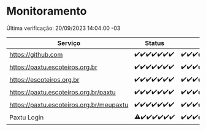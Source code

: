 # Monitoramento

Última verificação: 20/09/2023 14:04:00 -03

|Serviço|Status|Últimas 24h|
|---|---|---|
|https://github.com|<span title="2023-09-13: OK=31">✔️</span><span title="2023-09-14: OK=24">✔️</span><span title="2023-09-15: OK=24">✔️</span><span title="2023-09-16: OK=24">✔️</span><span title="2023-09-17: OK=24">✔️</span><span title="2023-09-18: OK=24">✔️</span><span title="2023-09-19: OK=17">✔️</span>|<span title="19/09/2023 14:04:00 -03 : 200">✔️</span><span title="19/09/2023 15:07:00 -03 : 200">✔️</span><span title="19/09/2023 16:03:00 -03 : 200">✔️</span><span title="19/09/2023 17:06:00 -03 : 200">✔️</span><span title="19/09/2023 18:04:00 -03 : 200">✔️</span><span title="19/09/2023 19:04:00 -03 : 200">✔️</span><span title="19/09/2023 20:04:00 -03 : 200">✔️</span><span title="19/09/2023 21:28:00 -03 : 200">✔️</span><span title="19/09/2023 22:40:00 -03 : 200">✔️</span><span title="19/09/2023 23:13:00 -03 : 200">✔️</span><span title="20/09/2023 00:06:00 -03 : 200">✔️</span><span title="20/09/2023 01:07:00 -03 : 200">✔️</span><span title="20/09/2023 02:04:00 -03 : 200">✔️</span><span title="20/09/2023 03:08:00 -03 : 200">✔️</span><span title="20/09/2023 04:05:00 -03 : 200">✔️</span><span title="20/09/2023 05:08:00 -03 : 200">✔️</span><span title="20/09/2023 06:05:00 -03 : 200">✔️</span><span title="20/09/2023 07:06:00 -03 : 200">✔️</span><span title="20/09/2023 08:03:00 -03 : 200">✔️</span><span title="20/09/2023 09:11:00 -03 : 200">✔️</span><span title="20/09/2023 10:09:00 -03 : 200">✔️</span><span title="20/09/2023 11:06:00 -03 : 200">✔️</span><span title="20/09/2023 12:06:00 -03 : 200">✔️</span><span title="20/09/2023 13:07:00 -03 : 200">✔️</span><span title="20/09/2023 14:04:00 -03 : 200">✔️</span>|
|https://paxtu.escoteiros.org.br|<span title="2023-09-13: OK=31">✔️</span><span title="2023-09-14: OK=24">✔️</span><span title="2023-09-15: OK=24">✔️</span><span title="2023-09-16: OK=24">✔️</span><span title="2023-09-17: OK=24">✔️</span><span title="2023-09-18: OK=24">✔️</span><span title="2023-09-19: OK=17">✔️</span>|<span title="19/09/2023 14:04:00 -03 : 200">✔️</span><span title="19/09/2023 15:07:00 -03 : 200">✔️</span><span title="19/09/2023 16:03:00 -03 : 200">✔️</span><span title="19/09/2023 17:06:00 -03 : 200">✔️</span><span title="19/09/2023 18:04:00 -03 : 200">✔️</span><span title="19/09/2023 19:04:00 -03 : 200">✔️</span><span title="19/09/2023 20:04:00 -03 : 200">✔️</span><span title="19/09/2023 21:28:00 -03 : 200">✔️</span><span title="19/09/2023 22:40:00 -03 : 200">✔️</span><span title="19/09/2023 23:13:00 -03 : 200">✔️</span><span title="20/09/2023 00:06:00 -03 : 200">✔️</span><span title="20/09/2023 01:07:00 -03 : 200">✔️</span><span title="20/09/2023 02:04:00 -03 : 200">✔️</span><span title="20/09/2023 03:08:00 -03 : 200">✔️</span><span title="20/09/2023 04:05:00 -03 : 200">✔️</span><span title="20/09/2023 05:08:00 -03 : 200">✔️</span><span title="20/09/2023 06:05:00 -03 : 200">✔️</span><span title="20/09/2023 07:06:00 -03 : 200">✔️</span><span title="20/09/2023 08:03:00 -03 : 200">✔️</span><span title="20/09/2023 09:11:00 -03 : 200">✔️</span><span title="20/09/2023 10:09:00 -03 : 200">✔️</span><span title="20/09/2023 11:06:00 -03 : 200">✔️</span><span title="20/09/2023 12:06:00 -03 : 200">✔️</span><span title="20/09/2023 13:07:00 -03 : 200">✔️</span><span title="20/09/2023 14:04:00 -03 : 200">✔️</span>|
|https://escoteiros.org.br|<span title="2023-09-13: OK=31">✔️</span><span title="2023-09-14: OK=24">✔️</span><span title="2023-09-15: OK=24">✔️</span><span title="2023-09-16: OK=24">✔️</span><span title="2023-09-17: OK=24">✔️</span><span title="2023-09-18: OK=24">✔️</span><span title="2023-09-19: OK=17">✔️</span>|<span title="19/09/2023 14:04:00 -03 : 200">✔️</span><span title="19/09/2023 15:07:00 -03 : 200">✔️</span><span title="19/09/2023 16:03:00 -03 : 200">✔️</span><span title="19/09/2023 17:06:00 -03 : 200">✔️</span><span title="19/09/2023 18:04:00 -03 : 200">✔️</span><span title="19/09/2023 19:04:00 -03 : 200">✔️</span><span title="19/09/2023 20:04:00 -03 : 200">✔️</span><span title="19/09/2023 21:28:00 -03 : 200">✔️</span><span title="19/09/2023 22:40:00 -03 : 200">✔️</span><span title="19/09/2023 23:13:00 -03 : 200">✔️</span><span title="20/09/2023 00:06:00 -03 : 200">✔️</span><span title="20/09/2023 01:07:00 -03 : 200">✔️</span><span title="20/09/2023 02:04:00 -03 : 200">✔️</span><span title="20/09/2023 03:08:00 -03 : 200">✔️</span><span title="20/09/2023 04:05:00 -03 : 200">✔️</span><span title="20/09/2023 05:08:00 -03 : 200">✔️</span><span title="20/09/2023 06:05:00 -03 : 200">✔️</span><span title="20/09/2023 07:06:00 -03 : 200">✔️</span><span title="20/09/2023 08:03:00 -03 : 200">✔️</span><span title="20/09/2023 09:11:00 -03 : 200">✔️</span><span title="20/09/2023 10:09:00 -03 : 200">✔️</span><span title="20/09/2023 11:06:00 -03 : 200">✔️</span><span title="20/09/2023 12:06:00 -03 : 200">✔️</span><span title="20/09/2023 13:07:00 -03 : 200">✔️</span><span title="20/09/2023 14:04:00 -03 : 200">✔️</span>|
|https://paxtu.escoteiros.org.br/paxtu|<span title="2023-09-13: OK=31">✔️</span><span title="2023-09-14: OK=24">✔️</span><span title="2023-09-15: OK=24">✔️</span><span title="2023-09-16: OK=24">✔️</span><span title="2023-09-17: OK=24">✔️</span><span title="2023-09-18: OK=24">✔️</span><span title="2023-09-19: OK=17">✔️</span>|<span title="19/09/2023 14:04:00 -03 : 200">✔️</span><span title="19/09/2023 15:07:00 -03 : 200">✔️</span><span title="19/09/2023 16:03:00 -03 : 200">✔️</span><span title="19/09/2023 17:06:00 -03 : 200">✔️</span><span title="19/09/2023 18:04:00 -03 : 200">✔️</span><span title="19/09/2023 19:04:00 -03 : 200">✔️</span><span title="19/09/2023 20:04:00 -03 : 200">✔️</span><span title="19/09/2023 21:28:00 -03 : 200">✔️</span><span title="19/09/2023 22:40:00 -03 : 200">✔️</span><span title="19/09/2023 23:13:00 -03 : 200">✔️</span><span title="20/09/2023 00:06:00 -03 : 200">✔️</span><span title="20/09/2023 01:07:00 -03 : 200">✔️</span><span title="20/09/2023 02:04:00 -03 : 200">✔️</span><span title="20/09/2023 03:08:00 -03 : 200">✔️</span><span title="20/09/2023 04:05:00 -03 : 200">✔️</span><span title="20/09/2023 05:08:00 -03 : 200">✔️</span><span title="20/09/2023 06:06:00 -03 : 200">✔️</span><span title="20/09/2023 07:06:00 -03 : 200">✔️</span><span title="20/09/2023 08:03:00 -03 : 200">✔️</span><span title="20/09/2023 09:11:00 -03 : 200">✔️</span><span title="20/09/2023 10:09:00 -03 : 200">✔️</span><span title="20/09/2023 11:06:00 -03 : 200">✔️</span><span title="20/09/2023 12:06:00 -03 : 200">✔️</span><span title="20/09/2023 13:07:00 -03 : 200">✔️</span><span title="20/09/2023 14:04:00 -03 : 200">✔️</span>|
|https://paxtu.escoteiros.org.br/meupaxtu|<span title="2023-09-13: OK=31">✔️</span><span title="2023-09-14: OK=24">✔️</span><span title="2023-09-15: OK=24">✔️</span><span title="2023-09-16: OK=24">✔️</span><span title="2023-09-17: OK=24">✔️</span><span title="2023-09-18: OK=24">✔️</span><span title="2023-09-19: OK=17">✔️</span>|<span title="19/09/2023 14:04:00 -03 : 200">✔️</span><span title="19/09/2023 15:07:00 -03 : 200">✔️</span><span title="19/09/2023 16:03:00 -03 : 200">✔️</span><span title="19/09/2023 17:06:00 -03 : 200">✔️</span><span title="19/09/2023 18:04:00 -03 : 200">✔️</span><span title="19/09/2023 19:04:00 -03 : 200">✔️</span><span title="19/09/2023 20:04:00 -03 : 200">✔️</span><span title="19/09/2023 21:28:00 -03 : 200">✔️</span><span title="19/09/2023 22:40:00 -03 : 200">✔️</span><span title="19/09/2023 23:13:00 -03 : 200">✔️</span><span title="20/09/2023 00:06:00 -03 : 200">✔️</span><span title="20/09/2023 01:07:00 -03 : 200">✔️</span><span title="20/09/2023 02:04:00 -03 : 200">✔️</span><span title="20/09/2023 03:08:00 -03 : 200">✔️</span><span title="20/09/2023 04:05:00 -03 : 200">✔️</span><span title="20/09/2023 05:08:00 -03 : 200">✔️</span><span title="20/09/2023 06:06:00 -03 : 200">✔️</span><span title="20/09/2023 07:06:00 -03 : 200">✔️</span><span title="20/09/2023 08:03:00 -03 : 200">✔️</span><span title="20/09/2023 09:11:00 -03 : 200">✔️</span><span title="20/09/2023 10:09:00 -03 : 200">✔️</span><span title="20/09/2023 11:06:00 -03 : 200">✔️</span><span title="20/09/2023 12:06:00 -03 : 200">✔️</span><span title="20/09/2023 13:07:00 -03 : 200">✔️</span><span title="20/09/2023 14:04:00 -03 : 200">✔️</span>|
|Paxtu Login|<span title="2023-09-13: OK=24, Falhas=6">⚠️</span><span title="2023-09-14: OK=24">✔️</span><span title="2023-09-15: OK=24">✔️</span><span title="2023-09-16: OK=24">✔️</span><span title="2023-09-17: OK=24">✔️</span><span title="2023-09-18: OK=24">✔️</span><span title="2023-09-19: OK=17">✔️</span>|<span title="19/09/2023 14:04:00 -03 : 200">✔️</span><span title="19/09/2023 15:07:00 -03 : 200">✔️</span><span title="19/09/2023 16:03:00 -03 : 200">✔️</span><span title="19/09/2023 17:06:00 -03 : 200">✔️</span><span title="19/09/2023 18:04:00 -03 : 200">✔️</span><span title="19/09/2023 19:04:00 -03 : 200">✔️</span><span title="19/09/2023 20:04:00 -03 : 200">✔️</span><span title="19/09/2023 21:28:00 -03 : 200">✔️</span><span title="19/09/2023 22:40:00 -03 : 200">✔️</span><span title="19/09/2023 23:13:00 -03 : 200">✔️</span><span title="20/09/2023 00:06:00 -03 : 200">✔️</span><span title="20/09/2023 01:07:00 -03 : 200">✔️</span><span title="20/09/2023 02:04:00 -03 : 200">✔️</span><span title="20/09/2023 03:08:00 -03 : 200">✔️</span><span title="20/09/2023 04:05:00 -03 : 200">✔️</span><span title="20/09/2023 05:08:00 -03 : 200">✔️</span><span title="20/09/2023 06:06:00 -03 : 200">✔️</span><span title="20/09/2023 07:06:00 -03 : 200">✔️</span><span title="20/09/2023 08:03:00 -03 : 200">✔️</span><span title="20/09/2023 09:11:00 -03 : 200">✔️</span><span title="20/09/2023 10:09:00 -03 : 200">✔️</span><span title="20/09/2023 11:06:00 -03 : 200">✔️</span><span title="20/09/2023 12:06:00 -03 : 200">✔️</span><span title="20/09/2023 13:07:00 -03 : 200">✔️</span><span title="20/09/2023 14:04:00 -03 : 200">✔️</span>|
